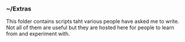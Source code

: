 ### ~/Extras

This folder contains scripts taht various people have asked me to write.  
Not all of them are useful but they are hosted here for people to learn  
from and experiment with.